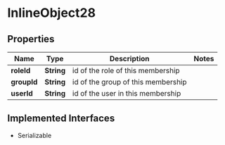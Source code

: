 

# InlineObject28

## Properties

Name | Type | Description | Notes
------------ | ------------- | ------------- | -------------
**roleId** | **String** | id of the role of this membership | 
**groupId** | **String** | id of the group of this membership | 
**userId** | **String** | id of the user in this membership | 


## Implemented Interfaces

* Serializable


